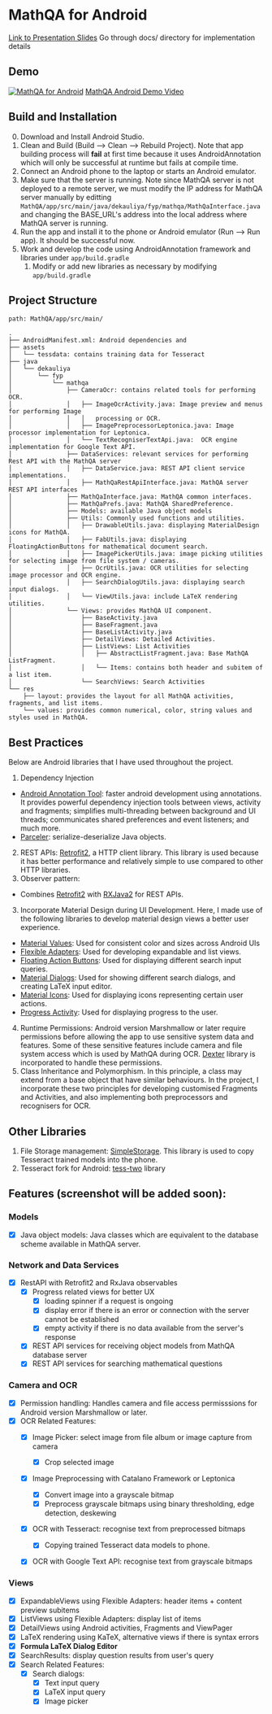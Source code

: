 # MathQA for Android

[Link to Presentation Slides](http://bit.ly/fyp_deka)
Go through docs/ directory for implementation details

## Demo
[![MathQA for Android](http://i.imgur.com/TyZSJZe.gif)](https://www.youtube.com/watch?v=-ySJp6QnE3w)
[MathQA Android Demo Video](https://youtu.be/-ySJp6QnE3w)

## Build and Installation
0. Download and Install Android Studio.
1. Clean and Build (Build --> Clean --> Rebuild Project). Note that app building process will **fail** at first time because it uses AndroidAnnotation which will only be successful at runtime but fails at compile time.
2. Connect an Android phone to the laptop or starts an Android emulator.
3. Make sure that the server is running. Note since MathQA server is not deployed to a remote server, we must modify the IP address for MathQA server manually by editting `MathQA/app/src/main/java/dekauliya/fyp/mathqa/MathQaInterface.java` and changing the BASE_URL's address into the local address where MathQA server is running.
4. Run the app and install it to the phone or Android emulator (Run --> Run app). It should be successful now.
5. Work and develop the code using AndroidAnnotation framework and libraries under `app/build.gradle`
    1. Modify or add new libraries as necessary by modifying `app/build.gradle`

## Project Structure
```
path: MathQA/app/src/main/

.
├── AndroidManifest.xml: Android dependencies and 
├── assets
│   └── tessdata: contains training data for Tesseract
├── java
│   └── dekauliya
│       └── fyp
│           └── mathqa
│               ├── CameraOcr: contains related tools for performing OCR.
│               │   ├── ImageOcrActivity.java: Image preview and menus for performing Image
│               │   │   processing or OCR.
│               │   ├── ImagePreprocessorLeptonica.java: Image processor implementation for Leptonica.
│               │   └── TextRecogniserTextApi.java:  OCR engine implementation for Google Text API.
│               ├── DataServices: relevant services for performing Rest API with the MathQA server
│               │   ├── DataService.java: REST API client service implementations.
│               │   ├── MathQaRestApiInterface.java: MathQA server REST API interfaces
│               ├── MathQaInterface.java: MathQA common interfaces.
│               ├── MathQaPrefs.java: MathQA SharedPreference.
│               ├── Models: available Java object models
│               ├── Utils: Commonly used functions and utilities.
│               │   ├── DrawableUtils.java: displaying MaterialDesign icons for MathQA.
│               │   ├── FabUtils.java: displaying FloatingActionButtons for mathematical document search.
│               │   ├── ImagePickerUtils.java: image picking utilities for selecting image from file system / cameras.
│               │   ├── OcrUtils.java: OCR utilities for selecting image processor and OCR engine.
│               │   ├── SearchDialogUtils.java: displaying search input dialogs.
│               │   └── ViewUtils.java: include LaTeX rendering utilities.
│               └── Views: provides MathQA UI component.
│                   ├── BaseActivity.java
│                   ├── BaseFragment.java
│                   ├── BaseListActivity.java
│                   ├── DetailViews: Detailed Activities.
│                   ├── ListViews: List Activities
│                   │   ├── AbstractListFragment.java: Base MathQA ListFragment.
│                   │   └── Items: contains both header and subitem of a list item.
│                   └── SearchViews: Search Activities
└── res
    ├── layout: provides the layout for all MathQA activities, fragments, and list items.
    └── values: provides common numerical, color, string values and styles used in MathQA.
```

## Best Practices
Below are Android libraries that I have used throughout the project.
1. Dependency Injection
  - [Android Annotation Tool](https://github.com/androidannotations): faster android development using annotations. It provides powerful dependency injection tools between views, activity and fragments; simplifies multi-threading between background and UI threads; communicates shared preferences and event listeners; and much more.
  - [Parceler](https://github.com/johncarl81/parceler): serialize-deserialize Java objects.
2. REST APIs: [Retrofit2](https://github.com/square/retrofit), a HTTP client library. This library is used because it has better performance and relatively simple to use compared to other HTTP libraries.
2. Observer pattern: 
  - Combines [Retrofit2](https://github.com/JakeWharton/retrofit2-rxjava2-adapter) with [RXJava2](https://github.com/ReactiveX/RxAndroid) for REST APIs.
3. Incorporate Material Design during UI Development. Here, I made use of the following libraries to develop material design views a better user experience.
  - [Material Values](https://github.com/AoDevBlue/MaterialValues): Used for consistent color and sizes across Android UIs
  - [Flexible Adapters](https://github.com/davideas/FlexibleAdapter/): Used for developing expandable and list views.
  - [Floating Action Buttons](https://github.com/Clans/FloatingActionButton): Used for displaying different search input queries.
  - [Material Dialogs](https://github.com/afollestad/material-dialogs): Used for showing different search dialogs, and creating LaTeX input editor.
  - [Material Icons](https://github.com/mikepenz/Android-Iconics): Used for displaying icons representing certain user actions.
  - [Progress Activity](https://github.com/vlonjatg/progress-activity): Used for displaying progress to the user.
4. Runtime Permissions: Android version Marshmallow or later require permissions before allowing the app to use sensitive system data and features. Some of these sensitive features include camera and file system access which is used by MathQA during OCR. [Dexter](https://github.com/Karumi/Dexter) library is incorporated to handle these permissions.
5. Class Inheritance and Polymorphism. In this principle, a class may extend from a base object that have similar behaviours. In the project, I incorporate these two principles for developing customised Fragments and Activities, and also implementing both preprocessors and recognisers for OCR.

## Other Libraries
1. File Storage management: [SimpleStorage](https://github.com/sromku/android-simple-storage). This library is used to copy Tesseract trained models into the phone.
2. Tesseract fork for Android: [tess-two](https://github.com/rmtheis/tess-two) library

## Features (screenshot will be added soon):
### Models
- [X] Java object models: Java classes which are equivalent to the database scheme available in MathQA server.

### Network and Data Services
- [X] RestAPI with Retrofit2 and RxJava observables
  - [X] Progress related views for better UX
    - [X] loading spinner if a request is ongoing
    - [X] display error if there is an error or connection with the server cannot be established
    - [X] empty activity if there is no data available from the server's response
  - [X] REST API services for receiving object models from MathQA database server
  - [X] REST API services for searching mathematical questions

### Camera and OCR
- [X] Permission handling: Handles camera and file access permisssions for Android version Marshmallow or later.
- [X] OCR Related Features:
  - [X] Image Picker: select image from file album or image capture from camera
    - [X] Crop selected image
  - [X] Image Preprocessing with Catalano Framework or Leptonica
    - [X] Convert image into a grayscale bitmap
    - [X] Preprocess grayscale bitmaps using binary thresholding, edge detection, deskewing
  - [X] OCR with Tesseract: recognise text from preprocessed bitmaps
    - [X] Copying trained Tesseract data models to phone.
  - [X] OCR with Google Text API: recognise text from grayscale bitmaps


### Views
- [X] ExpandableViews using Flexible Adapters: header items + content preview subitems
- [X] ListViews using Flexible Adapters: display list of items
- [X] DetailViews using Android activities, Fragments and ViewPager
- [X] LaTeX rendering using KaTeX, alternative views if there is syntax errors
- [X] **Formula LaTeX Dialog Editor**
- [X] SearchResults: display question results from user's query
- [X] Search Related Features:
  - [X] Search dialogs:
    - [X] Text input query
    - [X] LaTeX input query
    - [X] Image picker
